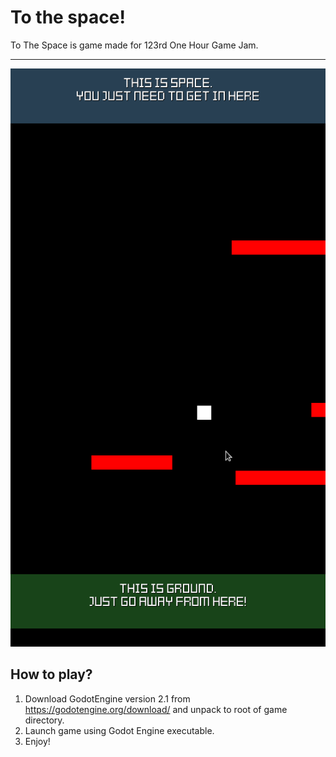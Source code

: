 # To the space!
To The Space is game made for 123rd One Hour Game Jam. 
_____
![Screenshot](To_The_Space.png)

## How to play?
1. Download GodotEngine version 2.1 from https://godotengine.org/download/ and unpack to root of game directory.
2. Launch game using Godot Engine executable.
3. Enjoy!
